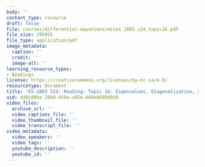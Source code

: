 ```yaml
---
body: ''
content_type: resource
draft: false
file: courses/differential-equations/mites_1803_s24_topic16.pdf
file_size: 295055
file_type: application/pdf
image_metadata:
  caption: ''
  credit: ''
  image-alt: ''
learning_resource_types:
- Readings
license: https://creativecommons.org/licenses/by-nc-sa/4.0/
resourcetype: Document
title: 'ES.1803 S24: Reading: Topic 16: Eigenvalues, Diagonalization, and Decoupling'
uid: d40c88be-26b0-459a-a85e-666e0609d9a9
video_files:
  archive_url: ''
  video_captions_file: ''
  video_thumbnail_file: ''
  video_transcript_file: ''
video_metadata:
  video_speakers: ''
  video_tags: ''
  youtube_description: ''
  youtube_id: ''
---
```

